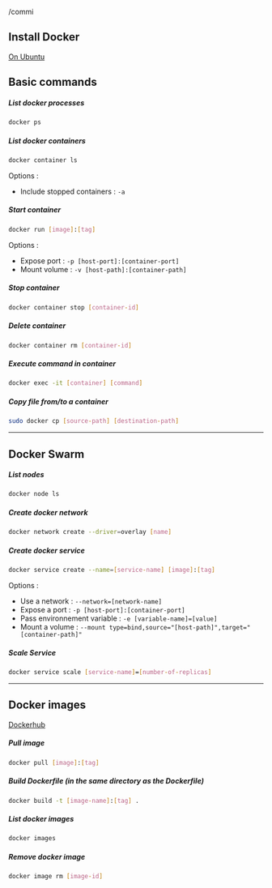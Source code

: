 /commi
## Install Docker 

[On Ubuntu](https://docs.docker.com/engine/install/ubuntu/ "https://docs.docker.com/engine/install/ubuntu/")

## Basic commands 

##### List docker processes

```bash
docker ps
```

##### List docker containers

```bash
docker container ls
```

Options : 
- Include stopped containers : ``-a``

##### Start container

```bash
docker run [image]:[tag]
```

Options :
- Expose port : ``-p [host-port]:[container-port]``
- Mount volume : ``-v [host-path]:[container-path]``

##### Stop container

```bash
docker container stop [container-id]
```

##### Delete container

```bash
docker container rm [container-id]
```

##### Execute command in container

``` bash
docker exec -it [container] [command]
```

##### Copy file from/to a container

```bash
sudo docker cp [source-path] [destination-path]
```

---

## Docker Swarm

##### List nodes

```bash
docker node ls
```

##### Create docker network
```bash
docker network create --driver=overlay [name]
```

##### Create docker service

```bash
docker service create --name=[service-name] [image]:[tag]
```

Options : 
- Use a network : ``--network=[network-name]``
- Expose a port : ``-p [host-port]:[container-port]``
- Pass environnement variable : ``-e [variable-name]=[value]``
- Mount a volume : ``--mount type=bind,source="[host-path]",target="[container-path]"``

##### Scale Service

```bash
docker service scale [service-name]=[number-of-replicas]
```

---

## Docker images

[Dockerhub](https://hub.docker.com/)

##### Pull image

```bash
docker pull [image]:[tag]
```

##### Build Dockerfile (in the same directory as the Dockerfile)

```bash
docker build -t [image-name]:[tag] .
```

##### List docker images

```bash
docker images
```

##### Remove docker image

```bash
docker image rm [image-id]
```

